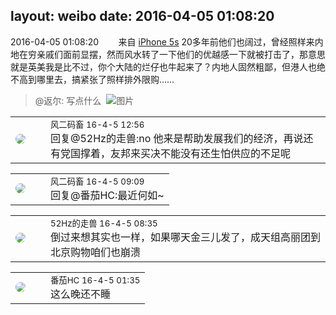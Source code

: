 layout: weibo
date: 2016-04-05 01:08:20
---
<meta name="referrer" content="no-referrer" />

2016-04-05 01:08:20  &nbsp;&nbsp;&nbsp;&nbsp;&nbsp;&nbsp; 来自 <a href="sinaweibo://customweibosource" rel="nofollow">iPhone 5s</a>
20多年前他们也阔过，曾经照样来内地在穷亲戚们面前显摆，然而风水转了一下他们的优越感一下就被打击了，那意思就是英美我是比不过，你个大陆的烂仔也牛起来了？内地人固然粗鄙，但港人也绝不高到哪里去，搞紧张了照样排外限购……
>  @返尔: 写点什么 ​​​
>  ![图片](https://ww4.sinaimg.cn/large/760b4677jw1f2l3a0m31ej20ri1tiajs.jpg)

<table style="width: 100%;">
  <tr>
    <td style="width: 40px;"><img style="border-radius:50%" src="https://tva3.sinaimg.cn/crop.0.0.639.639.50/6d2a6003jw8f3idy69w2gj20hs0hrt9g.jpg?KID=imgbed,tva&Expires=1624465798&ssig=s%2B8s5FtJgj"></td>
    <td colspan="2"><small>风二码畜 16-4-5 12:56</small><br/>回复@52Hz的走兽:no 他来是帮助发展我们的经济，再说还有党国撑着，友邦来买决不能没有还生怕供应的不足呢</td>
  </tr>
</table>

<table style="width: 100%;">
  <tr>
    <td style="width: 40px;"><img style="border-radius:50%" src="https://tva3.sinaimg.cn/crop.0.0.639.639.50/6d2a6003jw8f3idy69w2gj20hs0hrt9g.jpg?KID=imgbed,tva&Expires=1624465798&ssig=s%2B8s5FtJgj"></td>
    <td colspan="2"><small>风二码畜 16-4-5 09:09</small><br/>回复@番茄HC:最近何如~</td>
  </tr>
</table>

<table style="width: 100%;">
  <tr>
    <td style="width: 40px;"><img style="border-radius:50%" src="https://tva4.sinaimg.cn/crop.0.0.180.180.50/8beaf773jw1e8qgp5bmzyj2050050aa8.jpg?KID=imgbed,tva&Expires=1624465798&ssig=OOY9428HQI"></td>
    <td colspan="2"><small>52Hz的走兽 16-4-5 08:35</small><br/>倒过来想其实也一样，如果哪天金三儿发了，成天组高丽团到北京购物咱们也崩溃</td>
  </tr>
</table>

<table style="width: 100%;">
  <tr>
    <td style="width: 40px;"><img style="border-radius:50%" src="https://tva4.sinaimg.cn/crop.0.0.100.100.50/96fcf04ejw1elxrupa39mj202s02s743.jpg?KID=imgbed,tva&Expires=1624465798&ssig=RfRZXIbn06"></td>
    <td colspan="2"><small>番茄HC 16-4-5 01:35</small><br/>这么晚还不睡</td>
  </tr>
</table>
